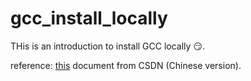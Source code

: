 # gcc_install_locally
THis is an introduction to install GCC locally :smirk:.

reference: [this](http://blog.csdn.net/yanxiangtianji/article/details/12511961) document from CSDN (Chinese version).
